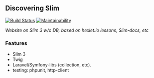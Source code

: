 ## Discovering Slim

[![Build Status](https://travis-ci.org/Yorickov/slim-dev.svg?branch=master)](https://travis-ci.org/Yorickov/slim-dev)
[![Maintainability](https://api.codeclimate.com/v1/badges/b1cd61b5411ba85d43e0/maintainability)](https://codeclimate.com/github/Yorickov/slim-dev/maintainability)

*Website on Slim 3 w/o DB, based on hexlet.io lessons, Slim-docs, etc*

### Features
- Slim 3
- Twig
- Laravel/Symfony-libs (collection, etc).
- testing: phpunit, http-client
